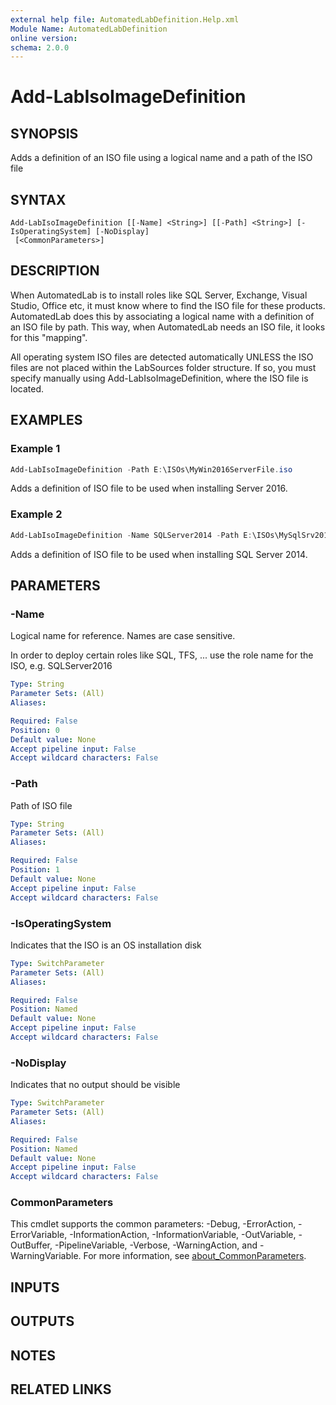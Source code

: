 ```yaml
---
external help file: AutomatedLabDefinition.Help.xml
Module Name: AutomatedLabDefinition
online version:
schema: 2.0.0
---
```


# Add-LabIsoImageDefinition

## SYNOPSIS
Adds a definition of an ISO file using a logical name and a path of the ISO file

## SYNTAX

```
Add-LabIsoImageDefinition [[-Name] <String>] [[-Path] <String>] [-IsOperatingSystem] [-NoDisplay]
 [<CommonParameters>]
```

## DESCRIPTION
When AutomatedLab is to install roles like SQL Server, Exchange, Visual Studio, Office etc, it must know where to find the ISO file for these products.
AutomatedLab does this by associating a logical name with a definition of an ISO file by path.
This way, when AutomatedLab needs an ISO file, it looks for this "mapping".

All operating system ISO files are detected automatically UNLESS the ISO files are not placed within the LabSources folder structure.
If so, you must specify manually using Add-LabIsoImageDefinition, where the ISO file is located.

## EXAMPLES

### Example 1
```powershell
Add-LabIsoImageDefinition -Path E:\ISOs\MyWin2016ServerFile.iso
```

Adds a definition of ISO file to be used when installing Server 2016.

### Example 2


```powershell
Add-LabIsoImageDefinition -Name SQLServer2014 -Path E:\ISOs\MySqlSrv2014File.iso
```

Adds a definition of ISO file to be used when installing SQL Server 2014.

## PARAMETERS

### -Name
Logical name for reference. Names are case sensitive.

In order to deploy certain roles like SQL, TFS, ... use the role name for the ISO, e.g. SQLServer2016

```yaml
Type: String
Parameter Sets: (All)
Aliases:

Required: False
Position: 0
Default value: None
Accept pipeline input: False
Accept wildcard characters: False
```

### -Path
Path of ISO file

```yaml
Type: String
Parameter Sets: (All)
Aliases:

Required: False
Position: 1
Default value: None
Accept pipeline input: False
Accept wildcard characters: False
```

### -IsOperatingSystem
Indicates that the ISO is an OS installation disk

```yaml
Type: SwitchParameter
Parameter Sets: (All)
Aliases:

Required: False
Position: Named
Default value: None
Accept pipeline input: False
Accept wildcard characters: False
```

### -NoDisplay
Indicates that no output should be visible

```yaml
Type: SwitchParameter
Parameter Sets: (All)
Aliases:

Required: False
Position: Named
Default value: None
Accept pipeline input: False
Accept wildcard characters: False
```

### CommonParameters
This cmdlet supports the common parameters: -Debug, -ErrorAction, -ErrorVariable, -InformationAction, -InformationVariable, -OutVariable, -OutBuffer, -PipelineVariable, -Verbose, -WarningAction, and -WarningVariable. For more information, see [about_CommonParameters](http://go.microsoft.com/fwlink/?LinkID=113216).

## INPUTS

## OUTPUTS

## NOTES

## RELATED LINKS
